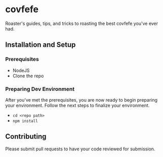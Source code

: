 # covfefe

Roaster's guides, tips, and tricks to roasting the best covfefe you've ever had.

## Installation and Setup

### Prerequisites

- NodeJS
- Clone the repo

### Preparing Dev Environment

After you've met the prerequisites, you are now ready
to begin preparing your environment. Follow the next
steps to finalize your environment.

- `cd <repo path>`
- `npm install`

## Contributing

Please submit pull requests to have your code reviewed
for submission.
